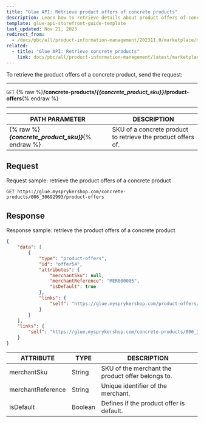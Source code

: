 ```yaml
---
title: "Glue API: Retrieve product offers of concrete products"
description: Learn how to retrieve details about product offers of concrete products via Spryker Glue API for your Marketplace Projects. 
template: glue-api-storefront-guide-template
last_updated: Nov 21, 2023
redirect_from:
  - /docs/pbc/all/product-information-management/202311.0/marketplace/manage-using-glue-api/retrieve-product-offers-of-concrete-products.html
related:
  - title: "Glue API: Retrieve concrete products"
    link: docs/pbc/all/product-information-management/latest/marketplace/manage-using-glue-api/glue-api-retrieve-concrete-products.html
---
```



To retrieve the product offers of a concrete product, send the request:

***
`GET` {% raw %}**/concrete-products/*{{concrete_product_sku}}*/product-offers**{% endraw %}
***

| PATH PARAMETER | DESCRIPTION |
| ------------- | ---------------------- |
| {% raw %}***{concrete_product_sku}}***{% endraw %}  | SKU of a concrete product to retrieve the product offers of. |

## Request

Request sample: retrieve the product offers of a concrete product

`GET https://glue.mysprykershop.com/concrete-products/006_30692993/product-offers`

## Response

Response sample: retrieve the product offers of a concrete product

```json
{
    "data": [
        {
            "type": "product-offers",
            "id": "offer54",
            "attributes": {
                "merchantSku": null,
                "merchantReference": "MER000005",
                "isDefault": true
            },
            "links": {
                "self": "https://glue.mysprykershop.com/product-offers/offer54"
            }
        }
    ],
    "links": {
        "self": "https://glue.mysprykershop.com/concrete-products/006_30692993/product-offers"
    }
}
```

| ATTRIBUTE | TYPE | DESCRIPTION |
| --------------------- | ----------- | --------------------- |
| merchantSku       | String  | SKU of the merchant the product offer belongs to.   |
| merchantReference | String  | Unique identifier of the merchant. |
| isDefault         | Boolean | Defines if the product offer is default.  |
